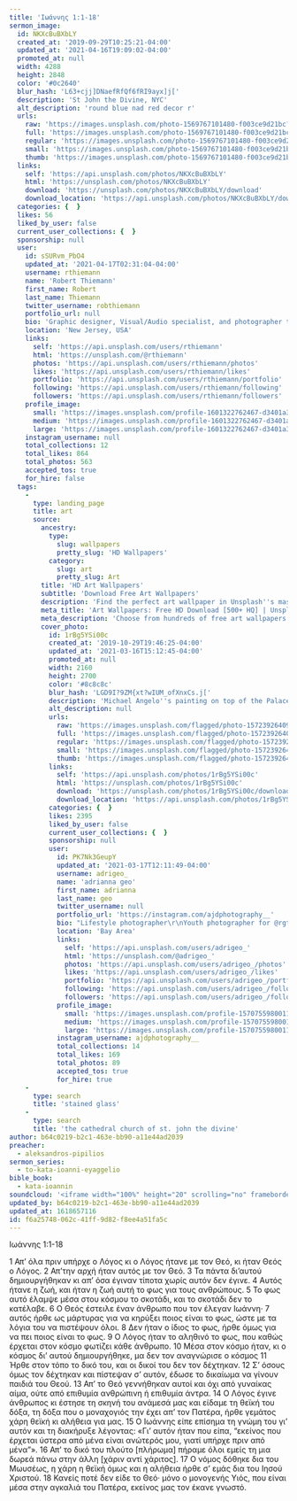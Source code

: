 ```yaml
---
title: 'Ιωάννης 1:1-18'
sermon_image:
  id: NKXcBuBXbLY
  created_at: '2019-09-29T10:25:21-04:00'
  updated_at: '2021-04-16T19:09:02-04:00'
  promoted_at: null
  width: 4288
  height: 2848
  color: '#0c2640'
  blur_hash: 'L63+cjj]DNaefRfQf6fRI9ayx]j['
  description: 'St John the Divine, NYC'
  alt_description: 'round blue nad red decor r'
  urls:
    raw: 'https://images.unsplash.com/photo-1569767101480-f003ce9d21bc?ixid=MnwxNjM3NDl8MHwxfHNlYXJjaHwyfHxKZXN1cyUyMGpvaG58ZW58MHx8fHwxNjE4NjU2ODE1&ixlib=rb-1.2.1'
    full: 'https://images.unsplash.com/photo-1569767101480-f003ce9d21bc?crop=entropy&cs=srgb&fm=jpg&ixid=MnwxNjM3NDl8MHwxfHNlYXJjaHwyfHxKZXN1cyUyMGpvaG58ZW58MHx8fHwxNjE4NjU2ODE1&ixlib=rb-1.2.1&q=85'
    regular: 'https://images.unsplash.com/photo-1569767101480-f003ce9d21bc?crop=entropy&cs=tinysrgb&fit=max&fm=jpg&ixid=MnwxNjM3NDl8MHwxfHNlYXJjaHwyfHxKZXN1cyUyMGpvaG58ZW58MHx8fHwxNjE4NjU2ODE1&ixlib=rb-1.2.1&q=80&w=1080'
    small: 'https://images.unsplash.com/photo-1569767101480-f003ce9d21bc?crop=entropy&cs=tinysrgb&fit=max&fm=jpg&ixid=MnwxNjM3NDl8MHwxfHNlYXJjaHwyfHxKZXN1cyUyMGpvaG58ZW58MHx8fHwxNjE4NjU2ODE1&ixlib=rb-1.2.1&q=80&w=400'
    thumb: 'https://images.unsplash.com/photo-1569767101480-f003ce9d21bc?crop=entropy&cs=tinysrgb&fit=max&fm=jpg&ixid=MnwxNjM3NDl8MHwxfHNlYXJjaHwyfHxKZXN1cyUyMGpvaG58ZW58MHx8fHwxNjE4NjU2ODE1&ixlib=rb-1.2.1&q=80&w=200'
  links:
    self: 'https://api.unsplash.com/photos/NKXcBuBXbLY'
    html: 'https://unsplash.com/photos/NKXcBuBXbLY'
    download: 'https://unsplash.com/photos/NKXcBuBXbLY/download'
    download_location: 'https://api.unsplash.com/photos/NKXcBuBXbLY/download?ixid=MnwxNjM3NDl8MHwxfHNlYXJjaHwyfHxKZXN1cyUyMGpvaG58ZW58MHx8fHwxNjE4NjU2ODE1'
  categories: {  }
  likes: 56
  liked_by_user: false
  current_user_collections: {  }
  sponsorship: null
  user:
    id: sSURvm_PbO4
    updated_at: '2021-04-17T02:31:04-04:00'
    username: rthiemann
    name: 'Robert Thiemann'
    first_name: Robert
    last_name: Thiemann
    twitter_username: robthiemann
    portfolio_url: null
    bio: 'Graphic designer, Visual/Audio specialist, and photographer the last 20 years for a major auto manufacturer expanding my artistry, capturing that single moment in a lifetime, seeing with a unique eye and view, to recreate what I see or can imagine!'
    location: 'New Jersey, USA'
    links:
      self: 'https://api.unsplash.com/users/rthiemann'
      html: 'https://unsplash.com/@rthiemann'
      photos: 'https://api.unsplash.com/users/rthiemann/photos'
      likes: 'https://api.unsplash.com/users/rthiemann/likes'
      portfolio: 'https://api.unsplash.com/users/rthiemann/portfolio'
      following: 'https://api.unsplash.com/users/rthiemann/following'
      followers: 'https://api.unsplash.com/users/rthiemann/followers'
    profile_image:
      small: 'https://images.unsplash.com/profile-1601322762467-d3401a396137image?ixlib=rb-1.2.1&q=80&fm=jpg&crop=faces&cs=tinysrgb&fit=crop&h=32&w=32'
      medium: 'https://images.unsplash.com/profile-1601322762467-d3401a396137image?ixlib=rb-1.2.1&q=80&fm=jpg&crop=faces&cs=tinysrgb&fit=crop&h=64&w=64'
      large: 'https://images.unsplash.com/profile-1601322762467-d3401a396137image?ixlib=rb-1.2.1&q=80&fm=jpg&crop=faces&cs=tinysrgb&fit=crop&h=128&w=128'
    instagram_username: null
    total_collections: 12
    total_likes: 864
    total_photos: 563
    accepted_tos: true
    for_hire: false
  tags:
    -
      type: landing_page
      title: art
      source:
        ancestry:
          type:
            slug: wallpapers
            pretty_slug: 'HD Wallpapers'
          category:
            slug: art
            pretty_slug: Art
        title: 'HD Art Wallpapers'
        subtitle: 'Download Free Art Wallpapers'
        description: 'Find the perfect art wallpaper in Unsplash''s massive, curated collection of HD photos. Each photo is optimized for your screen and free to use for all.'
        meta_title: 'Art Wallpapers: Free HD Download [500+ HQ] | Unsplash'
        meta_description: 'Choose from hundreds of free art wallpapers. Download HD wallpapers for free on Unsplash.'
        cover_photo:
          id: 1rBg5YSi00c
          created_at: '2019-10-29T19:46:25-04:00'
          updated_at: '2021-03-16T15:12:45-04:00'
          promoted_at: null
          width: 2160
          height: 2700
          color: '#8c8c8c'
          blur_hash: 'LGD9I?9ZM{xt?wIUM_ofXnxCs.j['
          description: 'Michael Angelo''s painting on top of the Palace of Versailles'
          alt_description: null
          urls:
            raw: 'https://images.unsplash.com/flagged/photo-1572392640988-ba48d1a74457?ixlib=rb-1.2.1'
            full: 'https://images.unsplash.com/flagged/photo-1572392640988-ba48d1a74457?ixlib=rb-1.2.1&q=85&fm=jpg&crop=entropy&cs=srgb'
            regular: 'https://images.unsplash.com/flagged/photo-1572392640988-ba48d1a74457?ixlib=rb-1.2.1&q=80&fm=jpg&crop=entropy&cs=tinysrgb&w=1080&fit=max'
            small: 'https://images.unsplash.com/flagged/photo-1572392640988-ba48d1a74457?ixlib=rb-1.2.1&q=80&fm=jpg&crop=entropy&cs=tinysrgb&w=400&fit=max'
            thumb: 'https://images.unsplash.com/flagged/photo-1572392640988-ba48d1a74457?ixlib=rb-1.2.1&q=80&fm=jpg&crop=entropy&cs=tinysrgb&w=200&fit=max'
          links:
            self: 'https://api.unsplash.com/photos/1rBg5YSi00c'
            html: 'https://unsplash.com/photos/1rBg5YSi00c'
            download: 'https://unsplash.com/photos/1rBg5YSi00c/download'
            download_location: 'https://api.unsplash.com/photos/1rBg5YSi00c/download'
          categories: {  }
          likes: 2395
          liked_by_user: false
          current_user_collections: {  }
          sponsorship: null
          user:
            id: PK7Nk3GeupY
            updated_at: '2021-03-17T12:11:49-04:00'
            username: adrigeo_
            name: 'adrianna geo'
            first_name: adrianna
            last_name: geo
            twitter_username: null
            portfolio_url: 'https://instagram.com/ajdphotography__'
            bio: "Lifestyle photographer\r\nYouth photographer for @rgtyouth on instagram"
            location: 'Bay Area'
            links:
              self: 'https://api.unsplash.com/users/adrigeo_'
              html: 'https://unsplash.com/@adrigeo_'
              photos: 'https://api.unsplash.com/users/adrigeo_/photos'
              likes: 'https://api.unsplash.com/users/adrigeo_/likes'
              portfolio: 'https://api.unsplash.com/users/adrigeo_/portfolio'
              following: 'https://api.unsplash.com/users/adrigeo_/following'
              followers: 'https://api.unsplash.com/users/adrigeo_/followers'
            profile_image:
              small: 'https://images.unsplash.com/profile-1570755980011-96ec14c10fffimage?ixlib=rb-1.2.1&q=80&fm=jpg&crop=faces&cs=tinysrgb&fit=crop&h=32&w=32'
              medium: 'https://images.unsplash.com/profile-1570755980011-96ec14c10fffimage?ixlib=rb-1.2.1&q=80&fm=jpg&crop=faces&cs=tinysrgb&fit=crop&h=64&w=64'
              large: 'https://images.unsplash.com/profile-1570755980011-96ec14c10fffimage?ixlib=rb-1.2.1&q=80&fm=jpg&crop=faces&cs=tinysrgb&fit=crop&h=128&w=128'
            instagram_username: ajdphotography__
            total_collections: 14
            total_likes: 169
            total_photos: 89
            accepted_tos: true
            for_hire: true
    -
      type: search
      title: 'stained glass'
    -
      type: search
      title: 'the cathedral church of st. john the divine'
author: b64c0219-b2c1-463e-bb90-a11e44ad2039
preacher:
  - aleksandros-pipilios
sermon_series:
  - to-kata-ioanni-eyaggelio
bible_book:
  - kata-ioannin
soundcloud: '<iframe width="100%" height="20" scrolling="no" frameborder="no" allow="autoplay" src="https://w.soundcloud.com/player/?url=https%3A//api.soundcloud.com/tracks/709775038%3Fsecret_token%3Ds-5yOcT&color=%23ff5500&inverse=false&auto_play=false&show_user=true"></iframe>'
updated_by: b64c0219-b2c1-463e-bb90-a11e44ad2039
updated_at: 1618657116
id: f6a25748-062c-41ff-9d82-f8ee4a51fa5c
---
```

Ιωάννης 1:1-18

1 Απ’ όλα πριν υπήρχε ο Λόγος κι ο Λόγος ήτανε με τον Θεό, κι ήταν Θεός ο Λόγος. 2 Απ’την αρχή ήταν αυτός με τον Θεό. 3 Τα πάντα δι’αυτού δημιουργήθηκαν κι απ’ όσα έγιναν τίποτα χωρίς αυτόν δεν έγινε. 4 Αυτός ήτανε η ζωή, και ήταν η ζωή αυτή το φως για τους ανθρώπους. 5 Το φως αυτό έλαμψε μέσα στου κόσμου το σκοτάδι, και το σκοτάδι δεν το κατέλαβε. 6 Ο Θεός έστειλε έναν άνθρωπο που τον έλεγαν Ιωάννη· 7 αυτός ήρθε ως μάρτυρας για να κηρύξει ποιος είναι το φως, ώστε με τα λόγια του να πιστέψουν όλοι. 8 Δεν ήταν ο ίδιος το φως, ήρθε όμως για να πει ποιος είναι το φως. 9 Ο Λόγος ήταν το αληθινό το φως, που καθώς έρχεται στον κόσμο φωτίζει κάθε άνθρωπο. 10 Μέσα στον κόσμο ήταν, κι ο κόσμος δι’ αυτού δημιουργήθηκε, μα δεν τον αναγνώρισε ο κόσμος 11 Ήρθε στον τόπο το δικό του, και οι δικοί του δεν τον δέχτηκαν. 12 Σ’ όσους όμως τον δέχτηκαν και πίστεψαν σ’ αυτόν, έδωσε το δικαίωμα να γίνουν παιδιά του Θεού. 13 Απ’ το Θεό γεννήθηκαν αυτοί και όχι από γυναίκας αίμα, ούτε από επιθυμία ανθρώπινη ή επιθυμία άντρα. 14 Ο Λόγος έγινε άνθρωπος κι έστησε τη σκηνή του ανάμεσά μας και είδαμε τη θεϊκή του δόξα, τη δόξα που ο μοναχογιός την έχει απ’ τον Πατέρα, ήρθε γεμάτος χάρη θεϊκή κι αλήθεια για μας. 15 Ο Ιωάννης είπε επίσημα τη γνώμη του γι’ αυτόν και τη διακήρυξε λέγοντας: «Γι’ αυτόν ήταν που είπα, “εκείνος που έρχεται ύστερα από μένα είναι ανώτερός μου, γιατί υπήρχε πριν από μένα”». 16 Απ’ το δικό του πλούτο [πλήρωμα] πήραμε όλοι εμείς τη μια δωρεά πάνω στην άλλη [χάριν αντί χάριτος]. 17 Ο νόμος δόθηκε δια του Μωυσέως, η χάρη η θεϊκή όμως και η αλήθεια ήρθε σ’ εμάς δια του Ιησού Χριστού. 18 Κανείς ποτέ δεν είδε το Θεό· μόνο ο μονογενής Υιός, που είναι μέσα στην αγκαλιά του Πατέρα, εκείνος μας τον έκανε γνωστό.